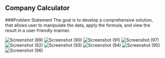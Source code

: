 ## Company Calculator

###Problem Statement
The goal is to develop a comprehensive solution, that allows user to manipulate the data, apply the formula, and view the result in a user-friendly manner.

![Screenshot (89)](https://github.com/usama-muf/CalculatorProblem/assets/60036208/ba8a6637-75e2-4617-bce1-e8dcabb970f5)
![Screenshot (90)](https://github.com/usama-muf/CalculatorProblem/assets/60036208/866a8f5e-956a-4814-be88-7bbe821ad8fe)
![Screenshot (91)](https://github.com/usama-muf/CalculatorProblem/assets/60036208/f5f2fd58-5dd0-4dd2-8100-49953eb56331)
![Screenshot (97)](https://github.com/usama-muf/CalculatorProblem/assets/60036208/0a0afcbd-1221-406d-ab54-4e21e46547c6)
![Screenshot (92)](https://github.com/usama-muf/CalculatorProblem/assets/60036208/70532b0a-2840-4dd2-87c8-6dd25de71a38)
![Screenshot (93)](https://github.com/usama-muf/CalculatorProblem/assets/60036208/f93be5b4-d2e4-478e-bc3a-dc7d70b762cb)
![Screenshot (94)](https://github.com/usama-muf/CalculatorProblem/assets/60036208/8003d9ca-8892-4d90-a962-03611748bf97)
![Screenshot (95)](https://github.com/usama-muf/CalculatorProblem/assets/60036208/5a55da94-b6b2-41fa-998a-d91915ec6958)
![Screenshot (96)](https://github.com/usama-muf/CalculatorProblem/assets/60036208/444ef7b8-0ada-4dfb-bf45-877693a6ad32)
